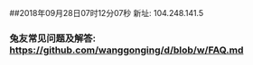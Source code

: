 ##2018年09月28日07时12分07秒 新址: 104.248.141.5
### 兔友常见问题及解答: https://github.com/wanggonging/d/blob/w/FAQ.md
